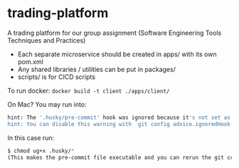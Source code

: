 # trading-platform

A trading platform for our group assignment (Software Engineering Tools Techniques and Practices)

- Each separate microservice should be created in apps/ with its own pom.xml
- Any shared libraries / utilities can be put in packages/
- scripts/ is for CICD scripts

To run docker:
```docker build -t client ./apps/client/```

On Mac?
You may run into:

```zsh
hint: The '.husky/pre-commit' hook was ignored because it's not set as executable.
hint: You can disable this warning with `git config advice.ignoredHook false`.
```

In this case run:

```zsh
$ chmod ug+x .husky/*
(This makes the pre-commit file executable and you can rerun the git commit)
```
